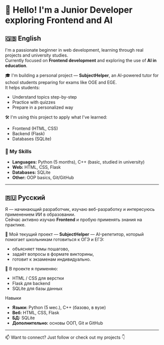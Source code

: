 # 👋 Hello! I'm a Junior Developer exploring Frontend and AI

## 🇬🇧 English

I'm a passionate beginner in web development, learning through real projects and university studies.  
Currently focused on **Frontend development** and exploring the use of **AI in education**.

🎓 I'm building a personal project — **SubjectHelper**, an AI-powered tutor for school students preparing for exams like OGE and EGE.  
It helps students:
- Understand topics step-by-step
- Practice with quizzes
- Prepare in a personalized way

🛠 I'm using this project to apply what I've learned:
- Frontend (HTML, CSS)
- Backend (Flask)
- Databases (SQLite)

### 🔧 My Skills
- **Languages:** Python (5 months), C++ (basic, studied in university)
- **Web:** HTML, CSS, Flask
- **Databases:** SQLite
- **Other:** OOP basics, Git/GitHub

---

## 🇷🇺 Русский

Я — начинающий разработчик, изучаю веб-разработку и интересуюсь применением ИИ в образовании.  
Сейчас активно изучаю **Frontend** и пробую применять знания на практике.

🎯 Мой текущий проект — **SubjectHelper** — AI-репетитор, который помогает школьникам готовиться к ОГЭ и ЕГЭ:  
- объясняет темы пошагово,  
- задаёт вопросы в формате викторины,  
- готовит к экзаменам индивидуально.

🧰 В проекте я применяю:
- HTML / CSS для верстки
- Flask для backend
- SQLite для базы данных

 Навыки
- **Языки:** Python (5 мес.), C++ (базово, в вузе)
- **Веб:** HTML, CSS, Flask
- **БД:** SQLite
- **Дополнительно:** основы ООП, Git и GitHub

---

📫 Want to connect? Just follow or check out my projects 👇  
